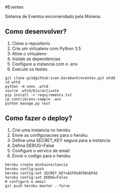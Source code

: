 #Eventex

Sistema de Eventos encomendado pela Morena.

## Como desenvolver?

1. Clone o repositorio
2. Crie um virtualenv com Python 3.5
3. Ative o virtualenv
4. Instale as dependencias
5. Configure a instancia com o .env
6. Execute os testes.

```console
git clone git@github:ivan.barabach/eventex.git wtdd
cd wttd
python -m venv .wttd
source .wttd/bin/activate
pip install -r requirements.txt
cp contrib/env-sample .env
python manage.py test
```


## Como fazer o deploy?

1. Crie uma instancia no heroku
2. Envie as configuracoes para o heroku
3. Define uma SECRET_KEY segura para a instancia
4. Defina  DEBUG=False
5. Configure o servico de email
6. Envie o codigo para o heroku

```console
heroku create minhainsctancia
heroku config:push
heroku config:set SECRET_KEY=ASFDGAFDASDFAS
heroku config:set DEBUG=False
# configuro o email
git push heroku master --force

```